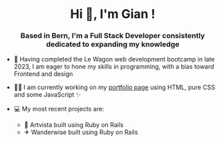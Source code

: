 <h1 align="center">
  <b> Hi 👋, I'm Gian !</b>
</h1>

<h3 align="center"> 
Based in Bern, I'm a Full Stack Developer consistently dedicated to expanding my knowledge
</h3>

- 🚀 Having completed the Le Wagon web development bootcamp in late 2023, I am eager to hone my skills in programming, with a bias toward Frontend and design

- 👨‍💼 I am currently working on my <a href="https://gigi2044.github.io/profile/" target="_blank">portfolio page</a> using HTML, pure CSS and some JavaScript ✨

- 💻 My most recent projects are:
  - 🎨 Artvista built using Ruby on Rails
  - ✈ Wanderwise built using Ruby on Rails




<!--
**GiGi2044/GiGi2044** is a ✨ _special_ ✨ repository because its `README.md` (this file) appears on your GitHub profile.

<h3>My skills 👨‍💻</h3>
Here are some ideas to get you started:
A Full Stack developer 

- 🔭 I’m currently working on a...
- 🌱 I’m currently learning ...
- 👯 I’m looking to collaborate on ...
- 🤔 I’m looking for help with ...
- 💬 Ask me about ...
- 📫 How to reach me: ...
- 😄 Pronouns: ...
- ⚡ Fun fact: ...
-->
